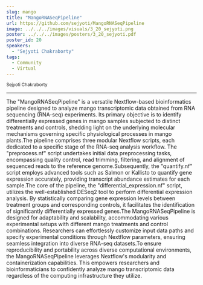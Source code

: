 ```yaml
---
slug: mango
title: "MangoRNASeqPipeline"
url: https://github.com/sejyoti/MangoRNASeqPipeline
image: ../../../images/visuals/3_20_sejyoti.png
poster: ../../../images/posters/3_20_sejyoti.pdf
poster_id: 20
speakers:
  - "Sejyoti Chakraborty"
tags:
  - Community
  - Virtual
---
```


<div className="mb-8">
  <small className="typo-small">
    Sejyoti Chakraborty
  </small>
</div>

<hr className="border-t border-gray-50 mb-4 opacity-20" />

The "MangoRNASeqPipeline" is a versatile Nextflow-based bioinformatics pipeline designed to analyze mango transcriptomic data obtained from RNA sequencing (RNA-seq) experiments. Its primary objective is to identify differentially expressed genes in mango samples subjected to distinct treatments and controls, shedding light on the underlying molecular mechanisms governing specific physiological processes in mango plants.The pipeline comprises three modular Nextflow scripts, each dedicated to a specific stage of the RNA-seq analysis workflow. The "preprocess.nf" script undertakes initial data preprocessing tasks, encompassing quality control, read trimming, filtering, and alignment of sequenced reads to the reference genome.Subsequently, the "quantify.nf" script employs advanced tools such as Salmon or Kallisto to quantify gene expression accurately, providing transcript abundance estimates for each sample.The core of the pipeline, the "differential_expression.nf" script, utilizes the well-established DESeq2 tool to perform differential expression analysis. By statistically comparing gene expression levels between treatment groups and corresponding controls, it facilitates the identification of significantly differentially expressed genes.The MangoRNASeqPipeline is designed for adaptability and scalability, accommodating various experimental setups with different mango treatments and control combinations. Researchers can effortlessly customize input data paths and specify experimental conditions through Nextflow parameters, ensuring seamless integration into diverse RNA-seq datasets.To ensure reproducibility and portability across diverse computational environments, the MangoRNASeqPipeline leverages Nextflow's modularity and containerization capabilities. This empowers researchers and bioinformaticians to confidently analyze mango transcriptomic data regardless of the computing infrastructure they utilize.
